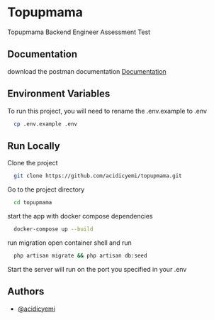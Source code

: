
# Topupmama

Topupmama Backend Engineer Assessment Test


## Documentation

download the postman documentation [Documentation](https://documenter.getpostman.com/view/5487875/UVyoVHn1)


## Environment Variables

To run this project, you will need to rename the .env.example to .env

```bash
  cp .env.example .env
```


## Run Locally

Clone the project

```bash
  git clone https://github.com/acidicyemi/topupmama.git
```

Go to the project directory

```bash
  cd topupmama
```

start the app with docker compose dependencies

```bash
  docker-compose up --build
```

run migration open container shell and run

```bash
  php artisan migrate && php artisan db:seed
```
Start the server will run on the port you specified in your .env




## Authors

- [@acidicyemi](https://www.github.com/acidicyemi)
